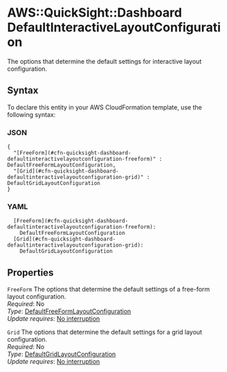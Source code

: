 # AWS::QuickSight::Dashboard DefaultInteractiveLayoutConfiguration<a name="aws-properties-quicksight-dashboard-defaultinteractivelayoutconfiguration"></a>

The options that determine the default settings for interactive layout configuration\.

## Syntax<a name="aws-properties-quicksight-dashboard-defaultinteractivelayoutconfiguration-syntax"></a>

To declare this entity in your AWS CloudFormation template, use the following syntax:

### JSON<a name="aws-properties-quicksight-dashboard-defaultinteractivelayoutconfiguration-syntax.json"></a>

```
{
  "[FreeForm](#cfn-quicksight-dashboard-defaultinteractivelayoutconfiguration-freeform)" : DefaultFreeFormLayoutConfiguration,
  "[Grid](#cfn-quicksight-dashboard-defaultinteractivelayoutconfiguration-grid)" : DefaultGridLayoutConfiguration
}
```

### YAML<a name="aws-properties-quicksight-dashboard-defaultinteractivelayoutconfiguration-syntax.yaml"></a>

```
  [FreeForm](#cfn-quicksight-dashboard-defaultinteractivelayoutconfiguration-freeform): 
    DefaultFreeFormLayoutConfiguration
  [Grid](#cfn-quicksight-dashboard-defaultinteractivelayoutconfiguration-grid): 
    DefaultGridLayoutConfiguration
```

## Properties<a name="aws-properties-quicksight-dashboard-defaultinteractivelayoutconfiguration-properties"></a>

`FreeForm`  <a name="cfn-quicksight-dashboard-defaultinteractivelayoutconfiguration-freeform"></a>
The options that determine the default settings of a free\-form layout configuration\.  
*Required*: No  
*Type*: [DefaultFreeFormLayoutConfiguration](aws-properties-quicksight-dashboard-defaultfreeformlayoutconfiguration.md)  
*Update requires*: [No interruption](https://docs.aws.amazon.com/AWSCloudFormation/latest/UserGuide/using-cfn-updating-stacks-update-behaviors.html#update-no-interrupt)

`Grid`  <a name="cfn-quicksight-dashboard-defaultinteractivelayoutconfiguration-grid"></a>
The options that determine the default settings for a grid layout configuration\.  
*Required*: No  
*Type*: [DefaultGridLayoutConfiguration](aws-properties-quicksight-dashboard-defaultgridlayoutconfiguration.md)  
*Update requires*: [No interruption](https://docs.aws.amazon.com/AWSCloudFormation/latest/UserGuide/using-cfn-updating-stacks-update-behaviors.html#update-no-interrupt)